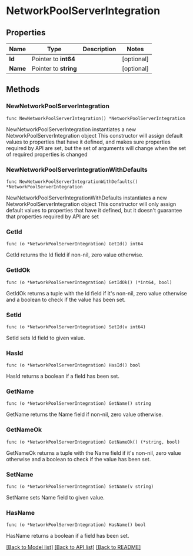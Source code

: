 # NetworkPoolServerIntegration

## Properties

Name | Type | Description | Notes
------------ | ------------- | ------------- | -------------
**Id** | Pointer to **int64** |  | [optional] 
**Name** | Pointer to **string** |  | [optional] 

## Methods

### NewNetworkPoolServerIntegration

`func NewNetworkPoolServerIntegration() *NetworkPoolServerIntegration`

NewNetworkPoolServerIntegration instantiates a new NetworkPoolServerIntegration object
This constructor will assign default values to properties that have it defined,
and makes sure properties required by API are set, but the set of arguments
will change when the set of required properties is changed

### NewNetworkPoolServerIntegrationWithDefaults

`func NewNetworkPoolServerIntegrationWithDefaults() *NetworkPoolServerIntegration`

NewNetworkPoolServerIntegrationWithDefaults instantiates a new NetworkPoolServerIntegration object
This constructor will only assign default values to properties that have it defined,
but it doesn't guarantee that properties required by API are set

### GetId

`func (o *NetworkPoolServerIntegration) GetId() int64`

GetId returns the Id field if non-nil, zero value otherwise.

### GetIdOk

`func (o *NetworkPoolServerIntegration) GetIdOk() (*int64, bool)`

GetIdOk returns a tuple with the Id field if it's non-nil, zero value otherwise
and a boolean to check if the value has been set.

### SetId

`func (o *NetworkPoolServerIntegration) SetId(v int64)`

SetId sets Id field to given value.

### HasId

`func (o *NetworkPoolServerIntegration) HasId() bool`

HasId returns a boolean if a field has been set.

### GetName

`func (o *NetworkPoolServerIntegration) GetName() string`

GetName returns the Name field if non-nil, zero value otherwise.

### GetNameOk

`func (o *NetworkPoolServerIntegration) GetNameOk() (*string, bool)`

GetNameOk returns a tuple with the Name field if it's non-nil, zero value otherwise
and a boolean to check if the value has been set.

### SetName

`func (o *NetworkPoolServerIntegration) SetName(v string)`

SetName sets Name field to given value.

### HasName

`func (o *NetworkPoolServerIntegration) HasName() bool`

HasName returns a boolean if a field has been set.


[[Back to Model list]](../README.md#documentation-for-models) [[Back to API list]](../README.md#documentation-for-api-endpoints) [[Back to README]](../README.md)


